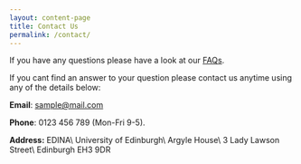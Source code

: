 ```yaml
---
layout: content-page
title: Contact Us
permalink: /contact/
---
```


If you have any questions please have a look at our [FAQs](/faqs).

If you cant find an answer to your question please contact us anytime using any of the details below:

<i class="fa fa-envelope-o"></i> **Email**: [sample@mail.com](mailto:sample@mail.com)  

<i class="fa fa-phone"></i> **Phone**: 0123 456 789 (Mon-Fri 9-5).    

<i class="fa fa-map-marker"></i> **Address:**
EDINA\\
University of Edinburgh\\
Argyle House\\
3 Lady Lawson Street\\
Edinburgh EH3 9DR